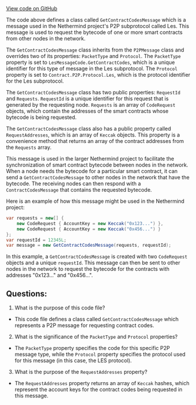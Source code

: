 [View code on GitHub](https://github.com/NethermindEth/nethermind/src/Nethermind/Nethermind.Network/P2P/Subprotocols/Les/Messages/GetContractCodesMessage.cs)

The code above defines a class called `GetContractCodesMessage` which is a message used in the Nethermind project's P2P subprotocol called Les. This message is used to request the bytecode of one or more smart contracts from other nodes in the network.

The `GetContractCodesMessage` class inherits from the `P2PMessage` class and overrides two of its properties: `PacketType` and `Protocol`. The `PacketType` property is set to `LesMessageCode.GetContractCodes`, which is a unique identifier for this type of message in the Les subprotocol. The `Protocol` property is set to `Contract.P2P.Protocol.Les`, which is the protocol identifier for the Les subprotocol.

The `GetContractCodesMessage` class has two public properties: `RequestId` and `Requests`. `RequestId` is a unique identifier for this request that is generated by the requesting node. `Requests` is an array of `CodeRequest` objects, which contain the addresses of the smart contracts whose bytecode is being requested.

The `GetContractCodesMessage` class also has a public property called `RequestAddresses`, which is an array of `Keccak` objects. This property is a convenience method that returns an array of the contract addresses from the `Requests` array.

This message is used in the larger Nethermind project to facilitate the synchronization of smart contract bytecode between nodes in the network. When a node needs the bytecode for a particular smart contract, it can send a `GetContractCodesMessage` to other nodes in the network that have the bytecode. The receiving nodes can then respond with a `ContractCodesMessage` that contains the requested bytecode.

Here is an example of how this message might be used in the Nethermind project:

```csharp
var requests = new[] {
    new CodeRequest { AccountKey = new Keccak("0x123...") },
    new CodeRequest { AccountKey = new Keccak("0x456...") }
};
var requestId = 12345L;
var message = new GetContractCodesMessage(requests, requestId);
```

In this example, a `GetContractCodesMessage` is created with two `CodeRequest` objects and a unique `requestId`. This message can then be sent to other nodes in the network to request the bytecode for the contracts with addresses "0x123..." and "0x456...".
## Questions: 
 1. What is the purpose of this code file?
- This code file defines a class called `GetContractCodesMessage` which represents a P2P message for requesting contract codes.

2. What is the significance of the `PacketType` and `Protocol` properties?
- The `PacketType` property specifies the code for this specific P2P message type, while the `Protocol` property specifies the protocol used for this message (in this case, the LES protocol).

3. What is the purpose of the `RequestAddresses` property?
- The `RequestAddresses` property returns an array of `Keccak` hashes, which represent the account keys for the contract codes being requested in this message.